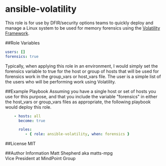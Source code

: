 # ansible-volatility
This role is for use by DFIR/security options teams to quickly deploy and manage a Linux system to be used for memory forensics using the [Volatility Framework](http://www.volatilityfoundation.org/).

##Role Variables
```yaml
users: []
forensics: true
```
Typically, when applying this role in an environment, I would simply set the forensics variable to true for the host or group of hosts that will be used for forensics work in the group_vars or host_vars file. The user is a simple list of the users who will be performing work using Volatility.

##Example Playbook
Assuming you have a single host or set of hosts you use for this purpose, and that you include the variable "forensics" in either the host_vars or group_vars files as appropriate, the following playbook would deploy this role.

```yaml
    - hosts: all
      become: true

      roles:
         - { role: ansible-volatility, when: forensics }
```

##License
MIT

##Author Information
Matt Shepherd aka matts-mpg<br>
Vice President at MindPoint Group